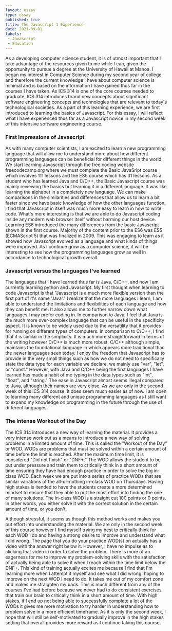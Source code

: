 ```yaml
---
layout: essay
type: essay
published: true
title: The Javascript 1 Experience
date: 2021-09-01
labels:
 - Javascript
 - Education
---
```


As a developing computer science student, it is of utmost important that I take advantage of the resources given to me while I can, given the opportunity to pursue a degree at the University of Hawaii at Manoa. I began my interest in Computer Science during my second year of college and therefore the current knowledge I have about computer science is minimal and is based on the information I have gained thus far in the courses I have taken. As ICS 314 is one of the core courses needed to graduate, ICS 314 introduces brand new concepts about significant software engineering concepts and technologies that are relevant to today's technological societies. As a part of this learning experience, we are first introduced to learning the basics of Javascript. For this essay, I will reflect what I have experienced thus far as a Javascript novice in my second week of this intensive software engineering course. 

### First Impressions of Javascript
As with many computer scientists, I am excited to learn a new programming language that will allow me to understand more about how different programming languages can be beneficial for different things in the world. We start learning Javascript through the free coding website freecodecamp.org where we must complete the Basic JavaSript course which involves 111 lessons and the ES6 course which has 31 lessons. As a student who has learned Java and C/C++, the Basic Javascript course was mainly reviewing the basics but learning it in a different language. It was like learning the alphabet in a completely new language. We can make comparisons in the similarities and differences that allow us to learn a bit faster since we have basic knowledge of how the other languages function. I find that Javascript in itself was much more easy to learn in how to write code. What's more interesting is that we are able to do Javascript coding inside any modern web browser itself without harming our host device. Learning ES6 introduced the many differences from the basic Javascript shown in the first course. Majority of the content prior to the ES6 was ES5 (ECMAScript 5) that was finalized in 2009. This was engaging to learn as it showed how Javascript evolved as a language and what kinds of things were improved. As I continue grow as a computer science, it will be interesting to see how the programming languages grow as well in accordance to technological growth overall.

### Javascript versus the languages I've learned
The languages that I have learned thus far is Java, C/C++, and now I am currently learning python and Javascript. My first thought when learning to code Javascript is that "Javascript is a much more flexible version than the first part of it's name 'Java'." I realize that the more languages I learn, I am able to understand the limitations and flexibilities of each language and how they can benefit me. It also allows me to further narrow down what languages I may prefer coding in. In comparison to Java, I feel that Java is the much more over-complex language that can be useful in the specificity aspect. It is known to be widely used due to the versatility that it provides for running on different types of computers. In comparison to C/C++, I find that it is similar in the simplicity. It is much more straightforward in terms of the writing however C/C++ is much more robust. C/C++ although simple, maintains the foundational language in which appears more traditional than the newer languages seen today. I enjoy the freedom that Javascript has to provide in the very small things such as how we do not need to specifically state the data type for each variable we declare, we mainly use "var", "let", or "const." However, with Java and C/C++ being the first languages I have learned has made a habit of me typing in the data types such as "int", "float", and "string." The ease in Javascript almost seems illegal compared to Java, although their names are very close. As we are only in the second week of this ICS 314 course, it does seem much easier as of now. I am open to learning many different and unique programming languages as I still want to expand my knowledge on programming in the future through the use of different languages. 

### The Intense Workout of the Day 
The ICS 314 introduces a new way of learning the material. It provides a very intense work out as a means to introduce a new way of solving problems in a limited amount of time. This is called the "Workout of the Day" or WOD. WODs are problems that must be solved within a certain amount of time before the limit is reached. After the maximum time limit, it is considered "Did not finish" or "DNF+." The WOD allows the student to be put under pressure and train them to critically think in a short amount of time ensuring they have had enough practice in order to solve the big in-class WOD. Each week we are put into a series of practice WODs that are similar variations of the all-or-nothing in-class WOD on Thursdays. Having high stakes is itended to have the students create a more determined mindset to ensure that they able to put the most effort into finding the one of many solutions. The in-class WOD is a straight cut 100 points or 0 points. In other words, you either solve it with the correct solution in the certain amount of time, or you don't. 

Although stressful, it seems as though this method works and makes you put effort into understanding the material. We are only in the second week of this course however I find myself trying my best to critically think for each WOD I do and having a strong desire to improve and understand what I did wrong. The page that you do your practice WOD(s) on actually has a video with the answer right below it. However, I have no impulse as to clicking that video in order to solve the problem. There is more of an eagerness for me to improve my problem-solving skills with the satisfaction of actually being able to solve it when I reach within the time limit below the DNF+. This kind of training actually excites me because I find that I'm learning more when I attempt it myself and see what I did wrong, hoping to improve on the next WOD I need to do. It takes me out of my comfort zone and makes me straighten my back. This is much different from any of the courses I've had before because we never had to do consistent exercises that train our brain to critically think in a short amount of time. With high stakes, if I end up not being able to successfully complete a lot of the WODs it gives me more motivation to try harder in understanding how to problem solve in a more efficient timeframe. As it is only the second week, I hope that will still be self-motivated to gradually improve in the high stakes setting that overall provides more reward as I continue taking this course.  

&nbsp;
&nbsp;
